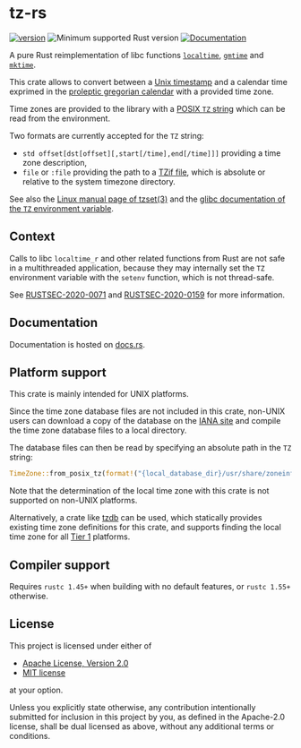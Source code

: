 # tz-rs

[![version](https://img.shields.io/crates/v/tz-rs?color=blue&style=flat-square)](https://crates.io/crates/tz-rs)
![Minimum supported Rust version](https://img.shields.io/badge/rustc-1.45+-important?logo=rust "Minimum Supported Rust Version")
[![Documentation](https://docs.rs/tz-rs/badge.svg)](https://docs.rs/tz-rs)

A pure Rust reimplementation of libc functions [`localtime`](https://en.cppreference.com/w/c/chrono/localtime), [`gmtime`](https://en.cppreference.com/w/c/chrono/gmtime) and [`mktime`](https://en.cppreference.com/w/c/chrono/mktime).

This crate allows to convert between a [Unix timestamp](https://en.wikipedia.org/wiki/Unix_time) and a calendar time exprimed in the [proleptic gregorian calendar](https://en.wikipedia.org/wiki/Proleptic_Gregorian_calendar) with a provided time zone.

Time zones are provided to the library with a [POSIX `TZ` string](https://pubs.opengroup.org/onlinepubs/9699919799/basedefs/V1_chap08.html) which can be read from the environment.

Two formats are currently accepted for the `TZ` string:
* `std offset[dst[offset][,start[/time],end[/time]]]` providing a time zone description,
* `file` or `:file` providing the path to a [TZif file](https://datatracker.ietf.org/doc/html/rfc8536), which is absolute or relative to the system timezone directory.

See also the [Linux manual page of tzset(3)](https://man7.org/linux/man-pages/man3/tzset.3.html) and the [glibc documentation of the `TZ` environment variable](https://www.gnu.org/software/libc/manual/html_node/TZ-Variable.html).

## Context

Calls to libc `localtime_r` and other related functions from Rust are not safe in a multithreaded application, because they may internally set the `TZ` environment variable with the `setenv` function, which is not thread-safe.

See [RUSTSEC-2020-0071](https://rustsec.org/advisories/RUSTSEC-2020-0071.html) and [RUSTSEC-2020-0159](https://rustsec.org/advisories/RUSTSEC-2020-0159.html) for more information.

## Documentation

Documentation is hosted on [docs.rs](https://docs.rs/tz-rs/latest/tz/).

## Platform support

This crate is mainly intended for UNIX platforms.

Since the time zone database files are not included in this crate, non-UNIX users can download a copy of the database on the [IANA site](https://www.iana.org/time-zones) and compile the time zone database files to a local directory.

The database files can then be read by specifying an absolute path in the `TZ` string:

```rust
TimeZone::from_posix_tz(format!("{local_database_dir}/usr/share/zoneinfo/Pacific/Auckland"))?;
```

Note that the determination of the local time zone with this crate is not supported on non-UNIX platforms.

Alternatively, a crate like [tzdb](https://github.com/Kijewski/tzdb) can be used, which statically provides existing time zone definitions for this crate, and supports finding the local time zone for all [Tier 1](https://doc.rust-lang.org/nightly/rustc/platform-support.html) platforms.

## Compiler support

Requires `rustc 1.45+` when building with no default features, or `rustc 1.55+` otherwise.

## License

This project is licensed under either of

- [Apache License, Version 2.0](https://github.com/x-hgg-x/tz-rs/blob/master/LICENSE-Apache)
- [MIT license](https://github.com/x-hgg-x/tz-rs/blob/master/LICENSE-MIT)

at your option.

Unless you explicitly state otherwise, any contribution intentionally submitted for inclusion in
this project by you, as defined in the Apache-2.0 license, shall be dual licensed as above, without any
additional terms or conditions.

